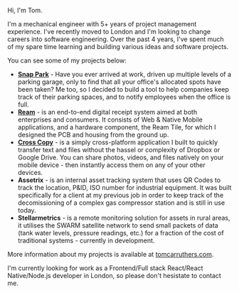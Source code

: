 Hi, I'm Tom. 

I'm a mechanical engineer with 5+ years of project management experience. I've recently moved to London and I'm looking to change careers into software engineering. Over the past 4 years, I've spent much of my spare time learning and building various ideas and software projects. 

You can see some of my projects below: 

- **[Snap Park](https://snappark.co)** - Have you ever arrived at work, driven up multiple levels of a
            parking garage, only to find that all your office's allocated spots
            have been taken? Me too, so I decided to build a tool to help
            companies keep track of their parking spaces, and to notify
            employees when the office is full.
- **[Ream](https://reamreceipts.com)** - is an end-to-end digital receipt system aimed at both enterprises and consumers. It consists of Web & Native Mobile applications, and a hardware component, the Ream Tile, for which I designed the PCB and housing from the ground up.
- **[Cross Copy](https://crosscopy.dev/)** - is a simply cross-platform application I built to quickly transfer text and files without the hassel or complexity of Dropbox or Google Drive. You can share photos, videos, and files natively on your mobile device - then instantly access them on any of your other devices.
- **Assetrix** - is an internal asset tracking system that uses QR Codes to track the location, P&ID, ISO number for industrial equipment. It was built specifically for a client at my previous job in order to keep track of the decomissioning of a complex gas compressor station and is still in use today.
- **Stellarmetrics** - is a remote monitoring solution for assets in rural areas, it utilises the SWARM satellite network to send small packets of data (tank water levels, pressure readings, etc.) for a fraction of the cost of traditional systems - currently in development.

More information about my projects is available at [tomcarruthers.com](https://tomcarruthers.com/).
 
I'm currently looking for work as a Frontend/Full stack React/React Native/Node.js developer in London, so please don't hesistate to contact me.

